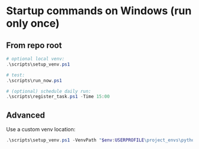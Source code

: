 # Startup commands on Windows (run only once)

## From repo root

```powershell
# optional local venv:
.\scripts\setup_venv.ps1

# test:
.\scripts\run_now.ps1

# (optional) schedule daily run:
.\scripts\register_task.ps1 -Time 15:00
```

## Advanced

Use a custom venv location:

```powershell
.\scripts\setup_venv.ps1 -VenvPath "$env:USERPROFILE\project_envs\python_envs\el-price-alert\venv"
```